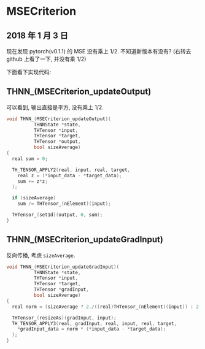 # MSECriterion

## 2018 年 1 月 3 日

现在发现 pytorch(v0.1.1) 的 MSE 没有乘上 1/2. 不知道新版本有没有? (右转去 github 上看了一下, 并没有乘 1/2)

下面看下实现代码:

## THNN_(MSECriterion_updateOutput)

可以看到, 输出直接是平方, 没有乘上 1/2.

```c
void THNN_(MSECriterion_updateOutput)(
          THNNState *state,
          THTensor *input,
          THTensor *target,
          THTensor *output,
          bool sizeAverage)
{
  real sum = 0;

  TH_TENSOR_APPLY2(real, input, real, target,
    real z = (*input_data - *target_data);
    sum += z*z;
  );

  if (sizeAverage)
    sum /= THTensor_(nElement)(input);

  THTensor_(set1d)(output, 0, sum);
}
```



## THNN_(MSECriterion_updateGradInput)

反向传播, 考虑 `sizeAverage`.

```c
void THNN_(MSECriterion_updateGradInput)(
          THNNState *state,
          THTensor *input,
          THTensor *target,
          THTensor *gradInput,
          bool sizeAverage)
{
  real norm = (sizeAverage ? 2./((real)THTensor_(nElement)(input)) : 2.);

  THTensor_(resizeAs)(gradInput, input);
  TH_TENSOR_APPLY3(real, gradInput, real, input, real, target,
    *gradInput_data = norm * (*input_data - *target_data);
  );
}
```


